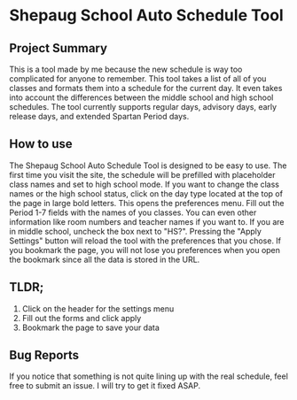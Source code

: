 # Shepaug School Auto Schedule Tool
## Project Summary
This is a tool made by me because the new schedule is way too complicated for anyone to remember. This tool takes a list of all of you classes and formats them into a schedule for the current day. It even takes into account the differences between the middle school and high school schedules. The tool currently supports regular days, advisory days, early release days, and extended Spartan Period days.
## How to use
The Shepaug School Auto Schedule Tool is designed to be easy to use. The first time you visit the site, the schedule will be prefilled with placeholder class names and set to high school mode. If you want to change the class names or the high school status, click on the day type located at the top of the page in large bold letters. This opens the preferences menu. Fill out the Period 1-7 fields with the names of you classes. You can even other information like room numbers and teacher names if you want to. If you are in middle school, uncheck the box next to "HS?". Pressing the "Apply Settings" button will reload the tool with the preferences that you chose. If you bookmark the page, you will not lose you preferences when you open the bookmark since all the data is stored in the URL.
## TLDR;
1. Click on the header for the settings menu
2. Fill out the forms and click apply
3. Bookmark the page to save your data
## Bug Reports
If you notice that something is not quite lining up with the real schedule, feel free to submit an issue. I will try to get it fixed ASAP.
